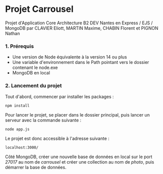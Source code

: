 # Projet Carrousel
Projet d'Application Core Architecture B2 DEV Nantes en Express / EJS / MongoDB par CLAVIER Eliott, MARTIN Maxime, CHABIN Florent et PIGNON Nathan

### 1. Prérequis
* Une version de Node équivalente à la version 14 ou plus
* Une variable d'environnement dans le Path pointant vers le dossier contenant le node.exe
* MongoDB en local

### 2. Lancement du projet

Tout d'abord, commencer par installer les packages :
```
npm install
```

Pour lancer le projet, se placer dans le dossier principal, puis lancer un serveur avec la commande suivante :
```
node app.js
```

Le projet est donc accessible à l'adresse suivante :
```
localhost:3000/
```

Côté MongoDB, créer une nouvelle base de données en local sur le port _27017_ au nom de _carrousel_ et créer une collection au nom de _photo_, puis démarrer la base de données.
